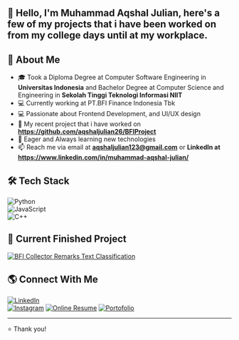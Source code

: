 ## 👋 Hello, I'm Muhammad Aqshal Julian, here's a few of my projects that i have been worked on from my college days until at my workplace.

## 🚀 About Me  
- 🎓 Took a Diploma Degree at Computer Software Engineering in **Universitas Indonesia** and Bachelor Degree at Computer Science and Engineering in **Sekolah Tinggi Teknologi Informasi NIIT**
- 💻 Currently working at PT.BFI Finance Indonesia Tbk
- 💻 Passionate about Frontend Development, and UI/UX design 
- 🎯 My recent project that i have worked on **https://github.com/aqshaljulian26/BFIProject**  
- 📖 Eager and Always learning new technologies 
- 📫 Reach me via email at **aqshaljulian123@gmail.com** or **LinkedIn at https://www.linkedin.com/in/muhammad-aqshal-julian/**  

## 🛠 Tech Stack  
![Python](https://img.shields.io/badge/Python-3776AB?style=for-the-badge&logo=python&logoColor=white)  
![JavaScript](https://img.shields.io/badge/JavaScript-F7DF1E?style=for-the-badge&logo=javascript&logoColor=black)    
![C++](https://img.shields.io/badge/C++-00599C?style=for-the-badge&logo=c%2B%2B&logoColor=white)  
<!-- Add more tech stack badges -->


## 🚀 Current Finished Project 
[![BFI Collector Remarks Text Classification](https://github-readme-stats.vercel.app/api/pin/?username=aqshaljulian26&repo=BFIProject&theme=radical)](https://github.com/aqshaljulian26/BFIProject)  
<!-- Add more project cards -->

## 🌎 Connect With Me  
[![LinkedIn](https://img.shields.io/badge/LinkedIn-0A66C2?style=for-the-badge&logo=linkedin&logoColor=white)](https://www.linkedin.com/in/muhammad-aqshal-julian/)  
[![Instagram](https://img.shields.io/badge/Instagram-E4405F?style=for-the-badge&logo=instagram&logoColor=white)](https://instagram.com/aqshaljulian_)
[![Online Resume](https://img.shields.io/badge/OnlineResume-FF5722?style=for-the-badge&logo=web&logoColor=white)](https://resume-muhammad-aqshal.streamlit.app) 
[![Portofolio](https://img.shields.io/badge/Portfolio-FF5722?style=for-the-badge&logo=web&logoColor=white)](https://drive.google.com/file/d/1F0Huvs9rxP7UU7aDP4dCbp2-SMm0_-xv/view?usp=sharing) 

---

⭐️ Thank you!

